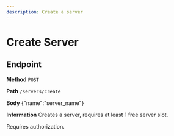 ```yaml
---
description: Create a server
---
```


# Create Server

## Endpoint

**Method** `POST`

**Path** `/servers/create`

**Body** {"name":"server_name"}

**Information** Creates a server, requires at least 1 free server slot.

Requires authorization.

